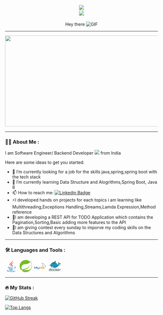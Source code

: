 
<div id="header" align="center">
  <img src="https://media.giphy.com/media/M9gbBd9nbDrOTu1Mqx/giphy.gif" width="100"/>
  <div id="badges">
     <a href ="https://www.linkedin.com/in/d-v-srikanth-ba8b39114/"><img src="https://img.shields.io/badge/LinkedIn-blue?style=for-the-badge&logo=linkedin&logoColor=white"/></a>
  </div>
    <img src="https://komarev.com/ghpvc/?username=dhulipalasrikanth98&style=flat-square&color=blue" alt=""/>
  <div>
 <span>Hey there</span>
  <img src="https://media.giphy.com/media/hvRJCLFzcasrR4ia7z/giphy.gif" width="30px" alt="GIF"/>
</div>
  
</div>
<hr>
<div align="center">
  <img src="https://media.giphy.com/media/dWesBcTLavkZuG35MI/giphy.gif" width="600" height="300"/>
</div>

---

### :woman_technologist: About Me :
I am Software Engineer/ Backend Developer <img src= "https://media.giphy.com/media/LBFPLXkgoVm80dx6sP/giphy.gif" width="30"> from India

Here are some ideas to get you started:

- 🔭 I’m currently looking for a job for the skills java,spring,spring boot with the tech stack
- 🌱 I’m currently learning Data Structure and Alogrithms,Spring Boot, Java 8
- 📫 How to reach me: [![Linkedin Badge](https://img.shields.io/badge/LinkedIn-blue?style=for-the-badge&logo=linkedin&logoColor=white)]([your-linkedin-url](https://www.linkedin.com/in/d-v-srikanth-ba8b39114/)https://www.linkedin.com/in/d-v-srikanth-ba8b39114/)
- ⚡I developed hands on projects for each topics i am learning like Multithreading,Exceptions Handling,Streams,Lamda Expression,Method reference
- 🎄I am developing a REST API for TODO Application which contains the Pagination,Sorting,Basic adding more features to the API
- 🏃I am giving contest every sunday to imporve my coding skills on the Data Structures and Algorithms

---

### :hammer_and_wrench: Languages and Tools :
<div>
  <img src = "https://github.com/devicons/devicon/blob/master/icons/java/java-original.svg" width="40" height="40"/>&nbsp;
  <img src = "https://github.com/devicons/devicon/blob/master/icons/spring/spring-original.svg" width = "40" height = "40"/>&nbsp;
  <img src = "https://github.com/devicons/devicon/blob/master/icons/mysql/mysql-original-wordmark.svg" width = "40" height = "40"/>&nbsp;
  <img src = "https://github.com/devicons/devicon/blob/master/icons/docker/docker-original-wordmark.svg" width = "40" height = "40"/>
</div>

---

### :fire: My Stats :

<a href="https://git.io/streak-stats"><img src="https://streak-stats.demolab.com?user=dhulipalasrikanth98&theme=dark&border_radius=5" alt="GitHub Streak" /></a>

[![Top Langs](https://github-readme-stats.vercel.app/api/top-langs/?username=dhulipalasrikanth98&layout=donut-vertical)](https://github.com/anuraghazra/github-readme-stats)
